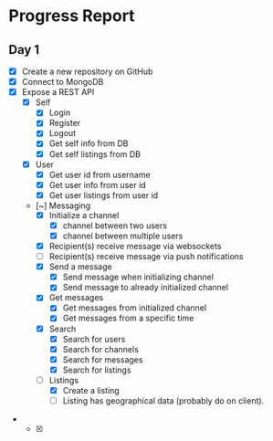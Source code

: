 # Progress Report

## Day 1
- [x] Create a new repository on GitHub
- [x] Connect to MongoDB
- [x] Expose a REST API
  - [x] Self  
    - [x] Login
    - [x] Register
    - [x] Logout
    - [x] Get self info from DB
    - [x] Get self listings from DB
  - [x] User  
    - [x] Get user id from username
    - [x] Get user info from user id
    - [x] Get user listings from user id
  - [~] Messaging
    - [x] Initialize a channel
      - [x] channel between two users
      - [x] channel between multiple users
    - [x] Recipient(s) receive message via websockets
    - [ ] Recipient(s) receive message via push notifications 
    - [x] Send a message
      - [x] Send message when initializing channel
      - [x] Send message to already initialized channel
    - [x] Get messages
      - [x] Get messages from initialized channel
      - [x] Get messages from a specific time
    - [x] Search
      - [x] Search for users 
      - [x] Search for channels
      - [x] Search for messages
      - [x] Search for listings
    - [ ] Listings
      - [x] Create a listing 
      - [ ] Listing has geographical data (probably do on client).
-      
  - [x]     
